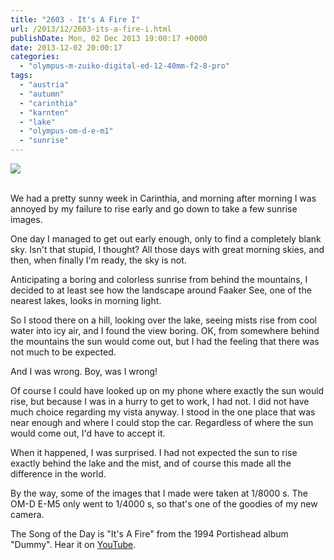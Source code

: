 ```yaml
---
title: "2603 - It's A Fire I"
url: /2013/12/2603-its-a-fire-i.html
publishDate: Mon, 02 Dec 2013 19:00:17 +0000
date: 2013-12-02 20:00:17
categories: 
  - "olympus-m-zuiko-digital-ed-12-40mm-f2-8-pro"
tags: 
  - "austria"
  - "autumn"
  - "carinthia"
  - "karnten"
  - "lake"
  - "olympus-om-d-e-m1"
  - "sunrise"
---
```

<div class="container">
<div class="center"><a target="_blank" href="https://d25zfm9zpd7gm5.cloudfront.net/1200x1200/2013/20131129_075505_lr.jpg"><img src="https://d25zfm9zpd7gm5.cloudfront.net/0600x0600/2013/20131129_075505_lr.jpg" /></a></div>
</div>
<br />

We had a pretty sunny week in Carinthia, and morning after morning I was annoyed by my failure to rise early and go down to take a few sunrise images. 

One day I managed to get out early enough, only to find a completely blank sky. Isn't that stupid, I thought? All those days with great morning skies, and then, when finally I'm ready, the sky is not.

<a target="_blank" href="https://d25zfm9zpd7gm5.cloudfront.net/1200x1200/2013/20131129_074925_lr.jpg"><img style="margin: 0pt 0px 0pt 10px; float: right;" src="https://d25zfm9zpd7gm5.cloudfront.net/0150x0150/2013/20131129_074925_lr.jpg" alt="" border="0" /></a> Anticipating a boring and colorless sunrise from behind the mountains, I decided to at least see how the landscape around Faaker See, one of the nearest lakes, looks in morning light. 

So I stood there on a hill, looking over the lake, seeing mists rise from cool water into icy air, and I found the view boring. OK, from somewhere behind the mountains the sun would come out, but I had the feeling that there was not much to be expected.

<a target="_blank" href="https://d25zfm9zpd7gm5.cloudfront.net/1200x1200/2013/20131129_075017_lr.jpg"><img style="margin: 0pt 10px 0pt 0px; float: left;" src="https://d25zfm9zpd7gm5.cloudfront.net/0150x0150/2013/20131129_075017_lr.jpg" alt="" border="0" /></a> And I was wrong. Boy, was I wrong! 

Of course I could have looked up on my phone where exactly the sun would rise, but because I was in a hurry to get to work, I had not. I did not have much choice regarding my vista anyway. I stood in the one place that was near enough and where I could stop the car. Regardless of where the sun would come out, I'd have to accept it.

When it happened, I was surprised. I had not expected the sun to rise exactly behind the lake and the mist, and of course this made all the difference in the world.

 By the way, some of the images that I made were taken at 1/8000&nbsp;s. The OM-D E-M5 only went to 1/4000&nbsp;s, so that's one of the goodies of my new camera.

The Song of the Day is "It's A Fire" from the 1994 Portishead album "Dummy". Hear it on <a href="http://www.youtube.com/watch?v=Hxd2-qmQix8" target="_blank">YouTube</a>.

